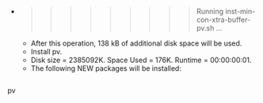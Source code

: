 * >>>>>>>>> Running inst-min-con-xtra-buffer-pv.sh ...
  * After this operation, 138 kB of additional disk space will be used.
  * Install pv.
  * Disk size = 2385092K. Space Used = 176K. Runtime = 00:00:00:01.
  * The following NEW packages will be installed:
  ```bash
pv
  ```

